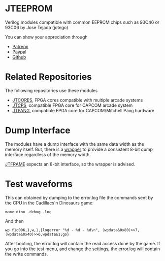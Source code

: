 # JTEEPROM

Verilog modules compatible with common EEPROM chips such as 93C46 or 93C06 by Jose Tejada (jotego)

You can show your appreciation through
* [Patreon](https://patreon.com/jotego)
* [Paypal](https://paypal.me/topapate)
* [Github](https://github.com/sponsors/jotego)

# Related Repositories

The following repositories use these modules

- [JTCORES](https://github.com/jotego/jtcores), FPGA cores compatible with multiple arcade systems
- [JTCPS](https://github.com/jotego/jtcps1), compatible FPGA core for CAPCOM arcade system
- [JTPANG](https://github.com/jotego/jtpang), compatible FPGA core for CAPCOM/Mitchell Pang hardware

# Dump Interface

The modules have a dump interface with the same data width as the memory itself. But, there is a [wrapper](hdl/jt9346_16b8b.v) to provide a consistent 8-bit dump interface regardless of the memory width.

[JTFRAME](https://github.com/jotego/jtframe) expects an 8-bit interface, so the wrapper is advised.

# Test waveforms

This can obtained by dumping to the error.log file the commands sent by the CPU in the Cadillacs'n Dinosaurs game:

```mame dino -debug -log```

And then

```wp f1c006,1,w,1,{logerror "%d - %d - %d\n", (wpdata&0x80)>>7,(wpdata&0x40)>>6,wpdata&1;go}```

After booting, the error.log will contain the read access done by the game. If you go into the test menu, and change the settings, the error.log will contain the write commands.
